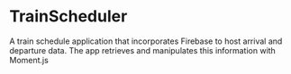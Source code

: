 # TrainScheduler
A train schedule application that incorporates Firebase to host arrival and departure data. The app retrieves and manipulates this information with Moment.js
